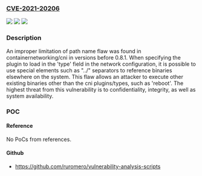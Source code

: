 ### [CVE-2021-20206](https://cve.mitre.org/cgi-bin/cvename.cgi?name=CVE-2021-20206)
![](https://img.shields.io/static/v1?label=Product&message=containernetworking-cni&color=blue)
![](https://img.shields.io/static/v1?label=Version&message=n%2Fa&color=blue)
![](https://img.shields.io/static/v1?label=Vulnerability&message=CWE-20-%3ECWE-22&color=brighgreen)

### Description

An improper limitation of path name flaw was found in containernetworking/cni in versions before 0.8.1. When specifying the plugin to load in the 'type' field in the network configuration, it is possible to use special elements such as "../" separators to reference binaries elsewhere on the system. This flaw allows an attacker to execute other existing binaries other than the cni plugins/types, such as 'reboot'. The highest threat from this vulnerability is to confidentiality, integrity, as well as system availability.

### POC

#### Reference
No PoCs from references.

#### Github
- https://github.com/ruromero/vulnerability-analysis-scripts

